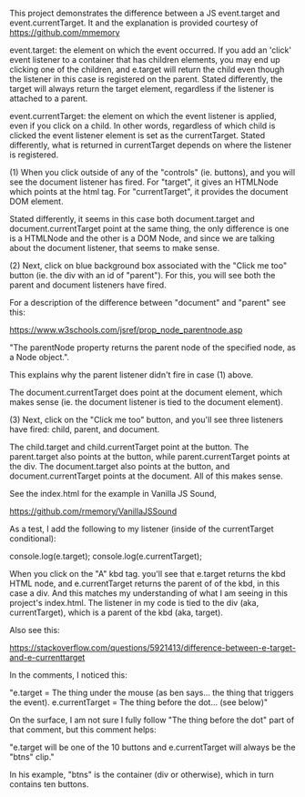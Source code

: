 This project demonstrates the difference between a JS event.target and event.currentTarget. It and the explanation is provided courtesy of https://github.com/mmemory

event.target: the element on which the event occurred. If you add an 'click' event listener to a container that has children elements, you may end up clicking one of the children, and e.target will return the child even though the listener in this case is registered on the parent. Stated differently, the target will always return the target element, regardless if the listener is attached to a parent.

event.currentTarget: the element on which the event listener is applied, even if you click on a child. In other words, regardless of which child is clicked the event listener element is set as the currentTarget. Stated differently, what is returned in currentTarget depends on where the listener is registered.

(1) When you click outside of any of the "controls" (ie. buttons), and you will see the document listener has fired. For "target", it gives an HTMLNode which points at the html tag. For "currentTarget", it provides the document DOM element.

Stated differently, it seems in this case both document.target and document.currentTarget point at the same thing, the only difference is one is a HTMLNode and the other is a DOM Node, and since we are talking about the document listener, that seems to make sense.

(2) Next, click on blue background box associated with the "Click me too" button (ie. the div with an id of "parent"). For this, you will see both the parent and document listeners have fired. 

For a description of the difference between "document" and "parent" see this:

https://www.w3schools.com/jsref/prop_node_parentnode.asp

"The parentNode property returns the parent node of the specified node, as a Node object.".

This explains why the parent listener didn't fire in case (1) above.

The document.currentTarget does point at the document element, which makes sense (ie. the document listener is tied to the document element). 

(3) Next, click on the "Click me too" button, and you'll see three listeners have fired: child, parent, and document. 

The child.target and child.currentTarget point at the button. The parent.target also points at the button, while parent.currentTarget points at the div. The document.target also points at the button, and document.currentTarget points at the document. All of this makes sense. 

See the index.html for the example in Vanilla JS Sound,

https://github.com/rmemory/VanillaJSSound

As a test, I add the following to my listener (inside of the currentTarget conditional):

console.log(e.target);
console.log(e.currentTarget);

When you click on the "A" kbd tag. you'll see that e.target returns the kbd HTML node, and e.currentTarget returns the parent of of the kbd, in this case a div. And this matches my understanding of what I am seeing in this project's index.html. The listener in my code is tied to the div (aka, currentTarget), which is a parent of the kbd (aka, target).

Also see this:

https://stackoverflow.com/questions/5921413/difference-between-e-target-and-e-currenttarget

In the comments, I noticed this:

"e.target = The thing under the mouse (as ben says... the thing that triggers the event). 
e.currentTarget = The thing before the dot... (see below)"

On the surface, I am not sure I fully follow "The thing before the dot" part of that comment, but this comment helps:

"e.target will be one of the 10 buttons and e.currentTarget will always be the "btns" clip."

In his example, "btns" is the container (div or otherwise), which in turn contains ten buttons. 
